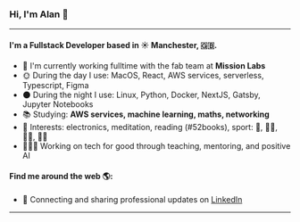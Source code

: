 ### Hi, I'm Alan 👋
---

#### I'm a Fullstack Developer based in ☀️ Manchester, 🇬🇧.

- 🏢 I'm currently working fulltime with the fab team at **Mission Labs**
- 🌞 During the day I use: MacOS, React, AWS services, serverless, Typescript, Figma
- 🌑 During the night I use: Linux, Python, Docker, NextJS, Gatsby, Jupyter Notebooks
- 📚 Studying: **AWS services, machine learning, maths, networking**
- 🌱 Interests: electronics, meditation, reading (#52books), sport: 👟, 🚴‍♂️, 🏊‍♂️, 🧗‍♂️
- 🖖👨‍💻 Working on tech for good through teaching, mentoring, and positive AI

#### Find me around the web 🌎:
- 💼 Connecting and sharing professional updates on <a href="https://www.linkedin.com/in/alanionita">LinkedIn</a>


---
